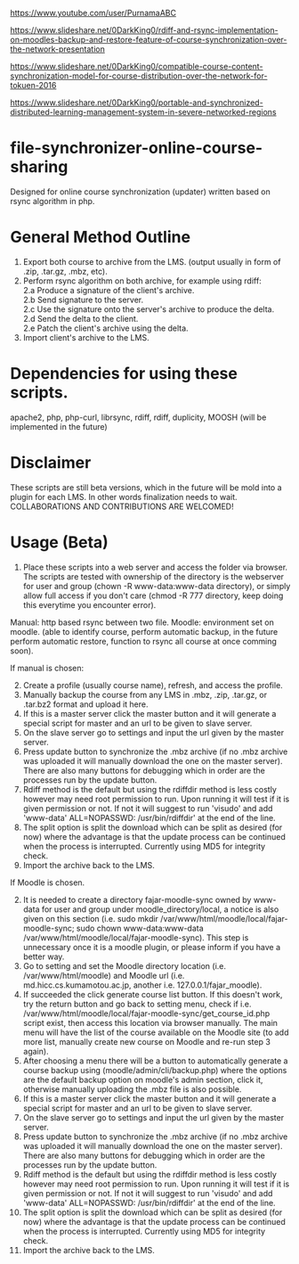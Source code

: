 https://www.youtube.com/user/PurnamaABC

https://www.slideshare.net/0DarkKing0/rdiff-and-rsync-implementation-on-moodles-backup-and-restore-feature-of-course-synchronization-over-the-network-presentation

https://www.slideshare.net/0DarkKing0/compatible-course-content-synchronization-model-for-course-distribution-over-the-network-for-tokuen-2016

https://www.slideshare.net/0DarkKing0/portable-and-synchronized-distributed-learning-management-system-in-severe-networked-regions

# file-synchronizer-online-course-sharing
Designed for online course synchronization (updater) written based on rsync algorithm in php.

# General Method Outline

1. Export both course to archive from the LMS. (output usually in form of .zip, .tar.gz, .mbz, etc).
2. Perform rsync algorithm on both archive, for example using rdiff:  
2.a Produce a signature of the client's archive.  
2.b Send signature to the server.  
2.c Use the signature onto the server's archive to produce the delta.  
2.d Send the delta to the client.  
2.e Patch the client's archive using the delta.  
3. Import client's archive to the LMS.

# Dependencies for using these scripts.

apache2, php, php-curl, librsync, rdiff, rdiff, duplicity, MOOSH (will be implemented in the future)

# Disclaimer

These scripts are still beta versions, which in the future will be mold into a plugin for each LMS. In other words finalization needs to wait. COLLABORATIONS AND CONTRIBUTIONS ARE WELCOMED!

# Usage (Beta)

1. Place these scripts into a web server and access the folder via browser. The scripts are tested with ownership of the directory is the webserver for user and group (chown -R www-data:www-data directory), or simply allow full access if you don't care (chmod -R 777 directory, keep doing this everytime you encounter error).

Manual: http based rsync between two file.
Moodle: environment set on moodle. (able to identify course, perform automatic backup, in the future perform automatic restore, function to rsync all course at once comming soon).

If manual is chosen:

2. Create a profile (usually course name), refresh, and access the profile.
3. Manually backup the course from any LMS in .mbz, .zip, .tar.gz, or .tar.bz2 format and upload it here.
4. If this is a master server click the master button and it will generate a special script for master and an url to be given to slave server.
5. On the slave server go to settings and input the url given by the master server. 
6. Press update button to synchronize the .mbz archive (if no .mbz archive was uploaded it will manually download the one on the master server). There are also many buttons for debugging which in order are the processes run by the update button.
7. Rdiff method is the default but using the rdiffdir method is less costly however may need root permission to run. Upon running it will test if it is given permission or not. If not it will suggest to run 'visudo' and add 'www-data' ALL=NOPASSWD: /usr/bin/rdiffdir' at the end of the line.
8. The split option is split the download which can be split as desired (for now) where the advantage is that the update process can be continued when the process is interrupted. Currently using MD5 for integrity check.
9. Import the archive back to the LMS.

If Moodle is chosen.

2. It is needed to create a directory fajar-moodle-sync owned by www-data for user and group under moodle_directory/local, a notice is also given on this section (i.e. sudo mkdir /var/www/html/moodle/local/fajar-moodle-sync; sudo chown www-data:www-data /var/www/html/moodle/local/fajar-moodle-sync). This step is unnecessary once it is a moodle plugin, or please inform if you have a better way.
3. Go to setting and set the Moodle directory location (i.e. /var/www/html/moodle) and Moodle url (i.e. md.hicc.cs.kumamotou.ac.jp, another i.e. 127.0.0.1/fajar_moodle).
4. If succeeded the click generate course list button. If this doesn't work, try the return button and go back to setting menu, check if i.e. /var/www/html/moodle/local/fajar-moodle-sync/get_course_id.php script exist, then access this location via browser manually. The main menu will have the list of the course available on the Moodle site (to add more list, manually create new course on Moodle and re-run step 3 again).
5. After choosing a menu there will be a button to automatically generate a course backup using
(moodle/admin/cli/backup.php) where the options are the default backup option on moodle's admin section, click it, otherwise manually uploading the .mbz file is also possible.
6. If this is a master server click the master button and it will generate a special script for master and an url to be given to slave server.
7. On the slave server go to settings and input the url given by the master server. 
8. Press update button to synchronize the .mbz archive (if no .mbz archive was uploaded it will manually download the one on the master server). There are also many buttons for debugging which in order are the processes run by the update button.
9. Rdiff method is the default but using the rdiffdir method is less costly however may need root permission to run. Upon running it will test if it is given permission or not. If not it will suggest to run 'visudo' and add 'www-data' ALL=NOPASSWD: /usr/bin/rdiffdir' at the end of the line.
10. The split option is split the download which can be split as desired (for now) where the advantage is that the update process can be continued when the process is interrupted. Currently using MD5 for integrity check.
11. Import the archive back to the LMS.
